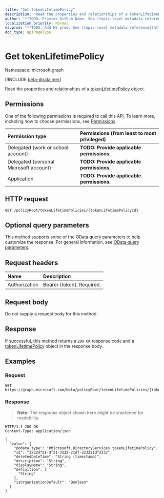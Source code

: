 ```yaml
---
title: "Get tokenLifetimePolicy"
description: "Read the properties and relationships of a tokenLifetimePolicy object."
author: "**TODO: Provide Github Name. See [topic-level metadata reference](https://msgo.azurewebsites.net/add/document/guidelines/metadata.html#topic-level-metadata)**"
localization_priority: Normal
ms.prod: "**TODO: Add MS prod. See [topic-level metadata reference](https://msgo.azurewebsites.net/add/document/guidelines/metadata.html#topic-level-metadata)**"
doc_type: apiPageType
---
```


# Get tokenLifetimePolicy
Namespace: microsoft.graph

[!INCLUDE [beta-disclaimer](../../includes/beta-disclaimer.md)]

Read the properties and relationships of a [tokenLifetimePolicy](../resources/tokenlifetimepolicy.md) object.

## Permissions
One of the following permissions is required to call this API. To learn more, including how to choose permissions, see [Permissions](/graph/permissions-reference).

|Permission type|Permissions (from least to most privileged)|
|:---|:---|
|Delegated (work or school account)|**TODO: Provide applicable permissions.**|
|Delegated (personal Microsoft account)|**TODO: Provide applicable permissions.**|
|Application|**TODO: Provide applicable permissions.**|

## HTTP request

<!-- {
  "blockType": "ignored"
}
-->
``` http
GET /policyRoot/tokenLifetimePolicies/{tokenLifetimePolicyId}
```

## Optional query parameters
This method supports some of the OData query parameters to help customize the response. For general information, see [OData query parameters](/graph/query-parameters).

## Request headers
|Name|Description|
|:---|:---|
|Authorization|Bearer {token}. Required.|

## Request body
Do not supply a request body for this method.

## Response

If successful, this method returns a `200 OK` response code and a [tokenLifetimePolicy](../resources/tokenlifetimepolicy.md) object in the response body.

## Examples

### Request
<!-- {
  "blockType": "request",
  "name": "get_tokenlifetimepolicy"
}
-->
``` http
GET https://graph.microsoft.com/beta/policyRoot/tokenLifetimePolicies/{tokenLifetimePolicyId}
```


### Response
>**Note:** The response object shown here might be shortened for readability.
<!-- {
  "blockType": "response",
  "truncated": true,
  "@odata.type": "Microsoft.DirectoryServices.tokenLifetimePolicy"
}
-->
``` http
HTTP/1.1 200 OK
Content-Type: application/json

{
  "value": {
    "@odata.type": "#Microsoft.DirectoryServices.tokenLifetimePolicy",
    "id": "3222df21-df21-3222-21df-223221df2232",
    "deletedDateTime": "String (timestamp)",
    "description": "String",
    "displayName": "String",
    "definition": [
      "String"
    ],
    "isOrganizationDefault": "Boolean"
  }
}
```

